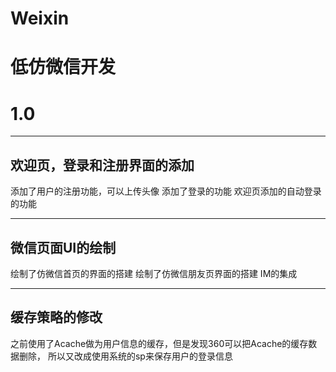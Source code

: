 # Weixin
  低仿微信开发
  ======================
  # 1.0
  ----------------------
  ## 欢迎页，登录和注册界面的添加
  添加了用户的注册功能，可以上传头像
  添加了登录的功能
  欢迎页添加的自动登录的功能

  ------------------------

  ## 微信页面UI的绘制

  绘制了仿微信首页的界面的搭建
  绘制了仿微信朋友页界面的搭建
  IM的集成


  -------------------------

  ## 缓存策略的修改

  之前使用了Acache做为用户信息的缓存，但是发现360可以把Acache的缓存数据删除，
  所以又改成使用系统的sp来保存用户的登录信息






